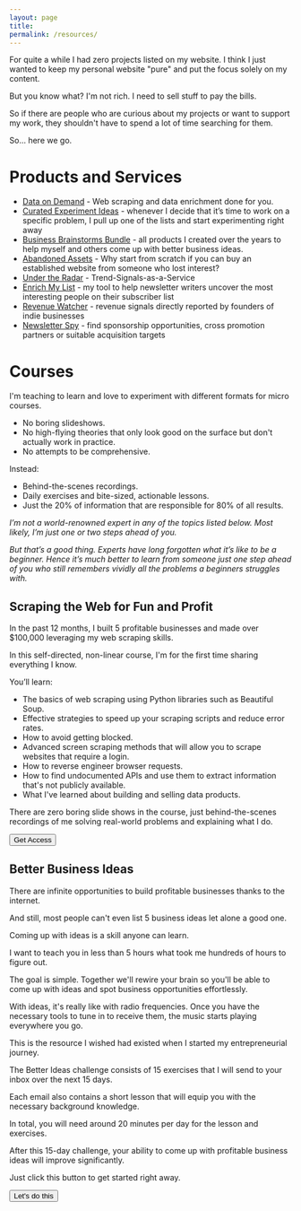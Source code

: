 ```yaml
---
layout: page
title: 
permalink: /resources/
---
```



For quite a while I had zero projects listed on my website. I think I just wanted to keep my personal website "pure" and put the focus solely on my content. 

But you know what? I'm not rich. I need to sell stuff to pay the bills.

So if there are people who are curious about my projects or want to support my work, they shouldn't have to spend a lot of time searching for them. 

So... here we go. 

# Products and Services

* [Data on Demand](https://dataondemand.io) - Web scraping and data enrichment done for you.
* [Curated Experiment Ideas](https://jakobgreenfeld.com/experiments) - whenever I decide that it’s time to work on a specific problem, I pull up one of the lists and start experimenting right away
* [Business Brainstorms Bundle](https://jakobgreenfeld.gumroad.com/l/opportunitiespro) - all products I created over the years to help myself and others come up with better business ideas.
* [Abandoned Assets](https://undertheradar.io) - Why start from scratch if you can buy an established website from someone who lost interest?
* [Under the Radar](https://undertheradar.io) - Trend-Signals-as-a-Service
* [Enrich My List](https://enrichmylist.com) - my tool to help newsletter writers uncover the most interesting people on their subscriber list
* [Revenue Watcher](https://revenuewatcher.com) - revenue signals directly reported by founders of indie businesses
* [Newsletter Spy](https://newsletterspy.io) - find sponsorship opportunities, cross promotion partners or suitable acquisition targets

# Courses

I'm teaching to learn and love to experiment with different formats for micro courses. 

* No boring slideshows. 
* No high-flying theories that only look good on the surface but don't actually work in practice. 
* No attempts to be comprehensive.

Instead:

* Behind-the-scenes recordings.
* Daily exercises and bite-sized, actionable lessons. 
* Just the 20% of information that are responsible for 80% of all results.

*I’m not a world-renowned expert in any of the topics listed below. Most likely, I’m just one or two steps ahead of you.*

*But that’s a good thing. Experts have long forgotten what it’s like to be a beginner. Hence it’s much better to learn from someone just one step ahead of you who still remembers vividly all the problems a beginners struggles with.*



## Scraping the Web for Fun and Profit

In the past 12 months, I built 5 profitable businesses and made over $100,000 leveraging my web scraping skills.

In this self-directed, non-linear course, I'm for the first time sharing everything I know.

You’ll learn:

* The basics of web scraping using Python libraries such as Beautiful Soup.
* Effective strategies to speed up your scraping scripts and reduce error rates.
* How to avoid getting blocked.
* Advanced screen scraping methods that will allow you to scrape websites that require a login.
* How to reverse engineer browser requests.
* How to find undocumented APIs and use them to extract information that's not publicly available.
* What I've learned about building and selling data products.

There are zero boring slide shows in the course, just behind-the-scenes recordings of me solving real-world problems and explaining what I do.

<a href="https://jakobgreenfeld.gumroad.com/l/scraping"><button class="button" >Get Access</button></a>

## Better Business Ideas

There are infinite opportunities to build profitable businesses thanks to the internet.

And still, most people can't even list 5 business ideas let alone a good one.

Coming up with ideas is a skill anyone can learn.

I want to teach you in less than 5 hours what took me hundreds of hours to figure out.

The goal is simple. Together we'll rewire your brain so you'll be able to come up with ideas and spot business opportunities effortlessly.

With ideas, it's really like with radio frequencies. Once you have the necessary tools to tune in to receive them, the music starts playing everywhere you go.

This is the resource I wished had existed when I started my entrepreneurial journey.

The Better Ideas challenge consists of 15 exercises that I will send to your inbox over the next 15 days.

Each email also contains a short lesson that will equip you with the necessary background knowledge.

In total, you will need around 20 minutes per day for the lesson and exercises.

After this 15-day challenge, your ability to come up with profitable business ideas will improve significantly.

Just click this button to get started right away.

<a href="https://businessideas.carrd.com"><button class="button" >Let's do this</button></a>


